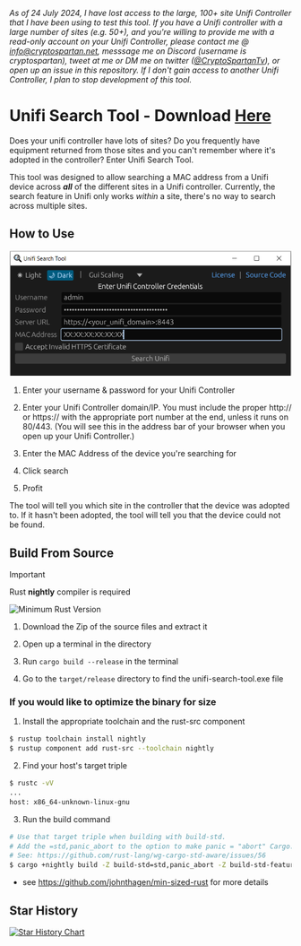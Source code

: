 _As of 24 July 2024, I have lost access to the large, 100+ site Unifi Controller that I have been using to test this tool. If you have a Unifi controller with a large number of sites (e.g. 50+), and you're willing to provide me with a read-only account on your Unifi Controller, please contact me @ info@cryptospartan.net, messsage me on Discord (username is cryptospartan), tweet at me or DM me on twitter ([@CryptoSpartanTv](https://twitter.com/CryptoSpartanTV)), or open up an issue in this repository. If I don't gain access to another Unifi Controller, I plan to stop development of this tool._

# Unifi Search Tool - Download [Here](https://github.com/Crypto-Spartan/unifi-search-tool/releases/latest)

Does your unifi controller have lots of sites? Do you frequently have equipment returned from those sites and you can't remember where it's adopted in the controller? Enter Unifi Search Tool.

This tool was designed to allow searching a MAC address from a Unifi device across **_all_** of the different sites in a Unifi controller. Currently, the search feature in Unifi only works _within_ a site, there's no way to search across multiple sites.

## How to Use

![examplev2](https://raw.githubusercontent.com/Crypto-Spartan/unifi-search-tool/main/screenshots/examplev2.png "examplev2")

1. Enter your username & password for your Unifi Controller

2. Enter your Unifi Controller domain/IP. You must include the proper http:// or https:// with the appropriate port number at the end, unless it runs on 80/443. (You will see this in the address bar of your browser when you open up your Unifi Controller.)

3. Enter the MAC Address of the device you're searching for

4. Click search

5. Profit

The tool will tell you which site in the controller that the device was adopted to. If it hasn't been adopted, the tool will tell you that the device could not be found.

## Build From Source

> [!IMPORTANT]
> Rust **nightly** compiler is required

![Minimum Rust Version](https://img.shields.io/badge/Minimum%20Rust%20Version-1.81.0--nightly_(2024--07--01)-brightgreen.svg)

1. Download the Zip of the source files and extract it

2. Open up a terminal in the directory

3. Run `cargo build --release` in the terminal

4. Go to the `target/release` directory to find the unifi-search-tool.exe file

### If you would like to optimize the binary for size

1. Install the appropriate toolchain and the rust-src component
```bash
$ rustup toolchain install nightly
$ rustup component add rust-src --toolchain nightly
```
2. Find your host's target triple
```bash 
$ rustc -vV
...
host: x86_64-unknown-linux-gnu
```
3. Run the build command
```bash
# Use that target triple when building with build-std.
# Add the =std,panic_abort to the option to make panic = "abort" Cargo.toml option work.
# See: https://github.com/rust-lang/wg-cargo-std-aware/issues/56
$ cargo +nightly build -Z build-std=std,panic_abort -Z build-std-features=panic_immediate_abort --target x86_64-unknown-linux-gnu --release
```

- see <https://github.com/johnthagen/min-sized-rust> for more details

## Star History

<a href="https://star-history.com/#crypto-spartan/unifi-search-tool&Date">
    <picture>
        <source media="(prefers-color-scheme: dark)" srcset="https://api.star-history.com/svg?repos=crypto-spartan/unifi-search-tool&type=Date&theme=dark" />
        <source media="(prefers-color-scheme: light)" srcset="https://api.star-history.com/svg?repos=crypto-spartan/unifi-search-tool&type=Date" />
        <img alt="Star History Chart" src="https://api.star-history.com/svg?repos=crypto-spartan/unifi-search-tool&type=Date" />
    </picture>
</a>
